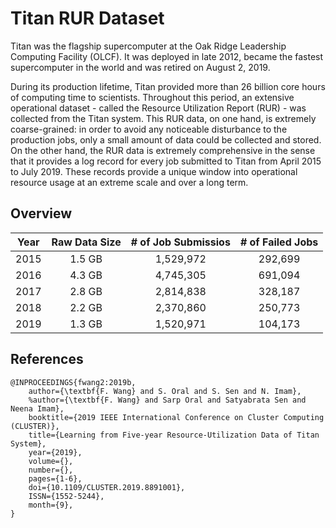 # Titan RUR Dataset

Titan was the flagship supercomputer at the Oak
Ridge Leadership Computing Facility (OLCF). It was deployed
in late 2012, became the fastest supercomputer in the world and
was retired on August 2, 2019.

During its production lifetime, Titan provided more than
26 billion core hours of computing time to scientists. Throughout
this period, an extensive operational dataset - called the
Resource Utilization Report (RUR) - was collected from the
Titan system. This RUR data, on one hand, is extremely
coarse-grained: in order to avoid any noticeable disturbance
to the production jobs, only a small amount of data could
be collected and stored. On the other hand, the RUR data
is extremely comprehensive in the sense that it provides a
log record for every job submitted to Titan from April 2015
to July 2019. These records provide a unique window into
operational resource usage at an extreme scale and over a long
term.


## Overview


| Year 	| Raw Data Size 	| # of Job Submissios 	| # of Failed Jobs 	|
|------	|:-------------:	|:-------------------:	|:----------------:	|
| 2015 	|     1.5 GB    	|      1,529,972      	|      292,699     	|
| 2016 	|     4.3 GB    	|      4,745,305      	|      691,094     	|
| 2017 	|     2.8 GB    	|      2,814,838      	|      328,187     	|
| 2018 	|     2.2 GB    	|      2,370,860      	|      250,773     	|
| 2019 	|     1.3 GB    	|      1,520,971      	|      104,173     	|



## References

```
@INPROCEEDINGS{fwang2:2019b,
    author={\textbf{F. Wang} and S. Oral and S. Sen and N. Imam},
    %author={\textbf{F. Wang} and Sarp Oral and Satyabrata Sen and Neena Imam},
    booktitle={2019 IEEE International Conference on Cluster Computing (CLUSTER)},
    title={Learning from Five-year Resource-Utilization Data of Titan System},
    year={2019},
    volume={},
    number={},
    pages={1-6},
    doi={10.1109/CLUSTER.2019.8891001},
    ISSN={1552-5244},
    month={9},
}
```
